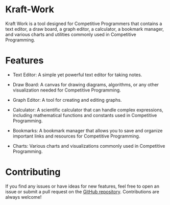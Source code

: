 # Kraft-Work

Kraft Work is a tool designed for Competitive Programmers that contains a text editor, a draw board, a graph editor, a calculator, a bookmark manager, and various charts and utilities commonly used in Competitive Programming.

# Features

 - Text Editor: A simple yet powerful text editor for taking notes.

 - Draw Board: A canvas for drawing diagrams, algorithms, or any other visualization needed for Competitive Programming.

 - Graph Editor: A tool for creating and editing graphs.

 - Calculator: A scientific calculator that can handle complex expressions, including mathematical functions and constants used in Competitive Programming.

 - Bookmarks: A bookmark manager that allows you to save and organize important links and resources for Competitive Programming.

 - Charts: Various charts and visualizations commonly used in Competitive Programming.
 
 # Contributing
 
If you find any issues or have ideas for new features, feel free to open an issue or submit a pull request on the [GitHub repository](https://github.com/t-aswath/Kraft-Work). Contributions are always welcome!

